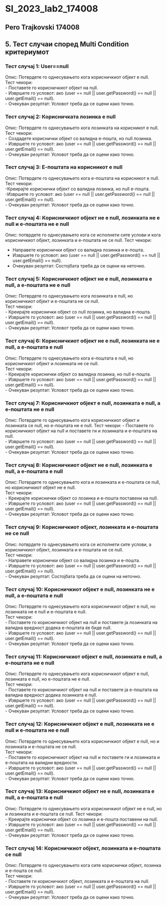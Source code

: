 # SI_2023_lab2_174008
## Pero Trajkovski 174008

## 5. Тест случаи според Multi Condition критериумот
### Тест случај 1: User==null
  Опис: Потврдете го однесувањето кога корисничкиот објект е null.  
  Тест чекори:  
    - Поставете го корисничкиот објект на null.  
    - Извршете го условот: ако (user == null || user.getPassword() == null || user.getEmail() == null).  
    - Очекуван резултат: Условот треба да се оцени како точно.  
    
### Тест случај 2: Корисничката лозинка е null  
  Опис: Потврдете го однесувањето кога лозинката на корисникот е null.  
  Тест чекори:  
    - Создадете кориснички објект со валидна е-пошта, но null лозинка.  
    - Извршете го условот: ако (user == null || user.getPassword() == null || user.getEmail() == null).  
    - Очекуван резултат: Условот треба да се оцени како точно.  
    
### Тест случај 3: Е-поштата на корисникот е null  
  Опис: Потврдете го однесувањето кога е-поштата на корисникот е null.  
  Тест чекори:  
   -Креирајте кориснички објект со валидна лозинка, но null е-пошта.  
   -Извршете го условот: ако (user == null || user.getPassword() == null || user.getEmail() == null).  
    - Очекуван резултат: Условот треба да се оцени како точно.  
   
### Тест случај 4: Корисничкиот објект не е null, лозинката не е null и е-поштата не е null
  Опис: потврдете го однесувањето кога се исполнети сите услови и кога корисничкиот објект, лозинката и е-поштата не се null.
  Тест чекори:
  - Направете кориснички објект со валидна лозинка и е-пошта.
  - Извршете го условот: ако (user == null || user.getPassword() == null || user.getEmail() == null).
  - Очекуван резултат: Состојбата треба да се оцени на неточно.

### Тест случај 5: Корисничкиот објект не е null, лозинката е null, а е-поштата не е null  
  Опис: Потврдете го однесувањето кога лозинката е null, но корисничкиот објект и е-поштата не се null.  
  Тест чекори:  
    - Креирајте кориснички објект со null лозинка, но валидна е-пошта.  
    - Извршете го условот: ако (user == null || user.getPassword() == null || user.getEmail() == null).  
    - Очекуван резултат: Условот треба да се оцени како точно.  
    
### Тест случај 6: Корисничкиот објект не е null, лозинката не е null, а е-поштата е null  
  Опис: Потврдете го однесувањето кога е-поштата е null, но корисничкиот објект и лозинката не се null.  
  Тест чекори:  
    - Креирајте кориснички објект со валидна лозинка, но null е-пошта.  
    - Извршете го условот: ако (user == null || user.getPassword() == null || user.getEmail() == null).  
    - Очекуван резултат: Условот треба да се оцени како точно.  
    
### Тест случај 7: Корисничкиот објект е null, лозинката е null, а е-поштата не е null
  Опис: Потврдете го однесувањето кога корисничкиот објект и лозинката се null, но е-поштата не е null.
  Тест чекори:
    - Поставете го корисничкиот објект на null и поставете ги и лозинката и е-поштата на null.  
    - Извршете го условот: ако (user == null || user.getPassword() == null || user.getEmail() == null).  
    - Очекуван резултат: Условот треба да се оцени како точно.  
    
### Тест случај 8: Корисничкиот објект не е null, лозинката е null, а е-поштата е null
  Опис: Потврдете го однесувањето кога и лозинката и е-поштата се null, но корисничкиот објект не е null.  
  Тест чекори:  
    - Креирајте кориснички објект со лозинка и е-пошта поставени на null.  
    - Извршете го условот: ако (user == null || user.getPassword() == null || user.getEmail() == null).  
    - Очекуван резултат: Условот треба да се оцени како точно.  
    
### Тест случај 9: Корисничкиот објект, лозинката и е-поштата не се null  
  Опис: потврдете го однесувањето кога се исполнети сите услови, а корисничкиот објект, лозинката и е-поштата не се null.  
  Тест чекори:  
    - Направете кориснички објект со валидна лозинка и е-пошта.  
    - Извршете го условот: ако (user == null || user.getPassword() == null || user.getEmail() == null).  
    - Очекуван резултат: Состојбата треба да се оцени на неточно.  
    
### Тест случај 10: Корисничкиот објект е null, лозинката не е null, а е-поштата е null
  Опис: Потврдете го однесувањето кога корисничкиот објект е null, но лозинката не е null и е-поштата е null.  
  Тест чекори:  
    - Поставете го корисничкиот објект на null и поставете ја лозинката на валидна вредност додека е-поштата ќе биде null.  
    - Извршете го условот: ако (user == null || user.getPassword() == null || user.getEmail() == null).  
    - Очекуван резултат: Условот треба да се оцени како точно.  
    
### Тест случај 11: Корисничкиот објект е null, лозинката е null, а е-поштата не е null  
  Опис: Потврдете го однесувањето кога корисничкиот објект е null, лозинката е null, но е-поштата не е null.  
  Тест чекори:  
    - Поставете го корисничкиот објект на null и поставете ја е-поштата на валидна вредност додека лозинката е null.  
    - Извршете го условот: ако (user == null || user.getPassword() == null || user.getEmail() == null).  
    - Очекуван резултат: Условот треба да се оцени како точно.  
    
### Тест случај 12: Корисничкиот објект е null, лозинката не е null и е-поштата не е null  
  Опис: Потврдете го однесувањето кога корисничкиот објект е null, но и лозинката и е-поштата не се null.  
  Тест чекори:  
    - Поставете го корисничкиот објект на null и поставете ги и лозинката и е-поштата на валидни вредности.  
    - Извршете го условот: ако (user == null || user.getPassword() == null || user.getEmail() == null).  
    - Очекуван резултат: Условот треба да се оцени како точно.  
    
### Тест случај 13: Корисничкиот објект не е null, лозинката е null, а е-поштата е null  
  Опис: Потврдете го однесувањето кога корисничкиот објект не е null, но и лозинката и е-поштата се null. 
  Тест чекори:  
    - Креирајте кориснички објект со лозинка и е-пошта поставени на null.  
    - Извршете го условот: ако (user == null || user.getPassword() == null || user.getEmail() == null).  
    - Очекуван резултат: Условот треба да се оцени како точно.  
    
### Тест случај 14: Корисничкиот објект, лозинката и е-поштата се null  
  Опис: Потврдете го однесувањето кога сите кориснички објект, лозинка и е-пошта се null.  
  Тест чекори:  
    - Поставете ги корисничкиот објект, лозинката и е-поштата на null.  
    - Извршете го условот: ако (user == null || user.getPassword() == null || user.getEmail() == null).  
    - Очекуван резултат: Условот треба да се оцени како точно.  
